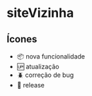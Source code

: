 # siteVizinha

## Ícones

- :package: nova funcionalidade
- :up: atualização
- :beetle: correção de bug
- :checkered_flag: release
